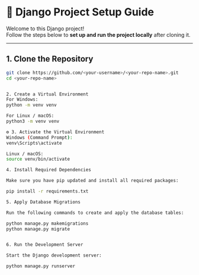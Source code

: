 # 🐍 Django Project Setup Guide

Welcome to this Django project!  
Follow the steps below to **set up and run the project locally** after cloning it.

---

##  1. Clone the Repository

```bash
git clone https://github.com/<your-username>/<your-repo-name>.git
cd <your-repo-name>


2. Create a Virtual Environment
For Windows:
python -m venv venv

For Linux / macOS:
python3 -m venv venv

⚙️ 3. Activate the Virtual Environment
Windows (Command Prompt):
venv\Scripts\activate

Linux / macOS:
source venv/bin/activate

4. Install Required Dependencies

Make sure you have pip updated and install all required packages:

pip install -r requirements.txt

5. Apply Database Migrations

Run the following commands to create and apply the database tables:

python manage.py makemigrations
python manage.py migrate


6. Run the Development Server

Start the Django development server:

python manage.py runserver